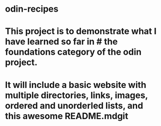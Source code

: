# odin-recipes
# This project is to demonstrate what I have learned so far in # the foundations category of the odin project.
# It will include a basic website with multiple directories, links, images, ordered and unorderled lists, and this awesome README.mdgit 